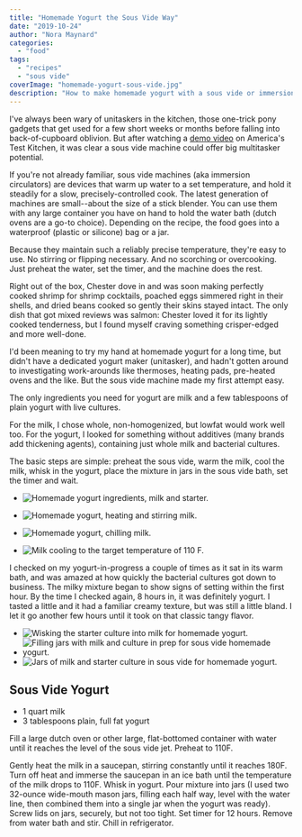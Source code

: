 ```yaml
---
title: "Homemade Yogurt the Sous Vide Way"
date: "2019-10-24"
author: "Nora Maynard"
categories: 
  - "food"
tags: 
  - "recipes"
  - "sous vide"
coverImage: "homemade-yogurt-sous-vide.jpg"
description: "How to make homemade yogurt with a sous vide or immersion circulator."
---
```


I've always been wary of unitaskers in the kitchen, those one-trick pony gadgets that get used for a few short weeks or months before falling into back-of-cupboard oblivion. But after watching a [demo video](https://www.americastestkitchen.com/episode/615-sous-vide-for-everybody) on America's Test Kitchen, it was clear a sous vide machine could offer big multitasker potential.

If you're not already familiar, sous vide machines (aka immersion circulators) are devices that warm up water to a set temperature, and hold it steadily for a slow, precisely-controlled cook. The latest generation of machines are small--about the size of a stick blender. You can use them with any large container you have on hand to hold the water bath (dutch ovens are a go-to choice). Depending on the recipe, the food goes into a waterproof (plastic or silicone) bag or a jar.

Because they maintain such a reliably precise temperature, they're easy to use. No stirring or flipping necessary. And no scorching or overcooking. Just preheat the water, set the timer, and the machine does the rest.

Right out of the box, Chester dove in and was soon making perfectly cooked shrimp for shrimp cocktails, poached eggs simmered right in their shells, and dried beans cooked so gently their skins stayed intact. The only dish that got mixed reviews was salmon: Chester loved it for its lightly cooked tenderness, but I found myself craving something crisper-edged and more well-done.

I'd been meaning to try my hand at homemade yogurt for a long time, but didn't have a dedicated yogurt maker (unitasker), and hadn't gotten around to investigating work-arounds like thermoses, heating pads, pre-heated ovens and the like. But the sous vide machine made my first attempt easy.

The only ingredients you need for yogurt are milk and a few tablespoons of plain yogurt with live cultures.

For the milk, I chose whole, non-homogenized, but lowfat would work well too. For the yogurt, I looked for something without additives (many brands add thickening agents), containing just whole milk and bacterial cultures.

The basic steps are simple: preheat the sous vide, warm the milk, cool the milk, whisk in the yogurt, place the mixture in jars in the sous vide bath, set the timer and wait.

- ![Homemade yogurt ingredients, milk and starter.](images/homemade-yogurt-ingredients.jpg)
- ![Homemade yogurt, heating and stirring milk.](images/homemade-yogurt-heating-milk.jpg)

- ![Homemade yogurt, chilling milk.](images/homemade-yogurt-chilling-milk.jpg)
- ![Milk cooling to the target temperature of 110 F.](images/homemade-yogurt-target-milk-temperature.jpg)

I checked on my yogurt-in-progress a couple of times as it sat in its warm bath, and was amazed at how quickly the bacterial cultures got down to business. The milky mixture began to show signs of setting within the first hour. By the time I checked again, 8 hours in, it was definitely yogurt. I tasted a little and it had a familiar creamy texture, but was still a little bland. I let it go another few hours until it took on that classic tangy flavor.

- ![Wisking the starter culture into milk for homemade yogurt.](images/homemade-yogurt-wisking-in-the-starter.jpg)
- ![Filling jars with milk and culture in prep for sous vide homemade yogurt.](images/homemade-yogurt-filling-jars-in-prep-for-sous-vide.jpg)
- ![Jars of milk and starter culture in sous vide for homemade yogurt.](images/homemade-yogurt-jars-in-sous-vide.jpg)

## Sous Vide Yogurt

- 1 quart milk
- 3 tablespoons plain, full fat yogurt

Fill a large dutch oven or other large, flat-bottomed container with water until it reaches the level of the sous vide jet. Preheat to 110F.

Gently heat the milk in a saucepan, stirring constantly until it reaches 180F. Turn off heat and immerse the saucepan in an ice bath until the temperature of the milk drops to 110F. Whisk in yogurt. Pour mixture into jars (I used two 32-ounce wide-mouth mason jars, filling each half way, level with the water line, then combined them into a single jar when the yogurt was ready). Screw lids on jars, securely, but not too tight. Set timer for 12 hours. Remove from water bath and stir. Chill in refrigerator.
